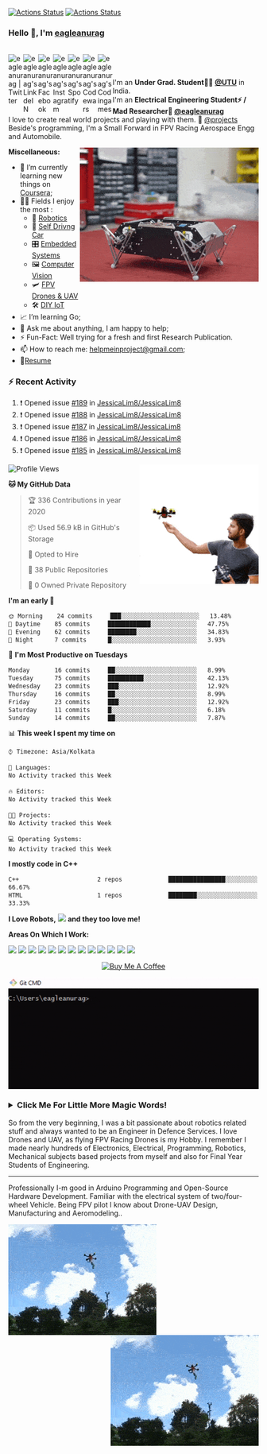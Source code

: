[![Actions Status](https://github.com/eagleanurag/eagleanurag/workflows/wakatime-stats/badge.svg)]()
[![Actions Status](https://github.com/eagleanurag/eagleanurag/workflows/update-gh-activity/badge.svg)]()

### Hello 👋, I'm [eagleanurag](https://eagleanurag.github.io) 


<br/>
<a href="https://twitter.com/eagleanurag" target="_blank">
  <img align="left" alt="eagleanurag | Twitter" width="30px" src="https://image.flaticon.com/icons/svg/2111/2111703.svg" />
</a>
<a href="https://www.linkedin.com/in/eagleanurag" target="_blank">
  <img align="left" alt="eagleanurag's LinkdeIN" width="30px" src="https://image.flaticon.com/icons/svg/2111/2111465.svg" />
</a>
<a href="https://www.facebook.com/eagleanurag" target="_blank">
  <img align="left" alt="eagleanurag's Facebook" width="30px" src="https://image.flaticon.com/icons/svg/2111/2111342.svg" />
</a>
<a href="https://www.instagram.com/eagleanurag" target="_blank">
  <img align="left" alt="eagleanurag's Instagram" width="30px" src="https://image.flaticon.com/icons/svg/2111/2111421.svg" />
</a>
<a href="https://open.spotify.com/user/11147618695?si=zZFn6uAGRLyoU02lsG50GA" target="_blank">
  <img align="left" alt="eagleanurag's Spotify" width="30px" src="https://image.flaticon.com/icons/svg/2111/2111627.svg" />
</a>
<a href="https://www.codewars.com/users/eagleanurag" target="_blank">
  <img align="left" alt="eagleanurag's Codewars" width="30px" src="https://image.flaticon.com/icons/svg/993/993515.svg" />
</a>
<a href="https://www.codingame.com/profile/452b06c872f9773a58e7abff97b738a98661992" target="_blank">
  <img align="left" alt="eagleanurag's Codingames" width="30px" src="https://image.flaticon.com/icons/svg/2010/2010522.svg" />
</a> <br /> <br />

I'm an **Under Grad. Student👨‍🎓 [@UTU](https://uktech.ac.in/)** in India. <br />
I'm an **Electrical Engineering Student⚡ / Mad Researcher🤿 [@eagleanurag](https://www.eagleanurag.blogspot.com)**  <br />
I love to create real world projects and playing with them.  📢 [@projects](https://instagram.com/eagleanurag)  <br />
Beside's programming, I'm a Small Forward in FPV Racing Aerospace Engg and Automobile. <br />


</a>
<a href="https://eagleanurag.blogspot.com/" target="_blank">
  <img align="right" alt="GIF" src="https://raw.githubusercontent.com/eagleanurag/eagleanurag/master/img/doggo%20jumps.gif" />
</a>

  
**Miscellaneous:**

- 📖 I’m currently learning new things on [Coursera](https://www.coursera.org);
- 🤹🏽 Fields I enjoy the most :
  - 🤖 [Robotics](https://coursera.org/share/a237c8f82d157c1a3c5cd601e1da855f) 
  - 🚜 [Self Drivng Car](https://coursera.org/share/402fe3487673e5484084007a7bb66602)
  - 🎛  [Embedded Systems](https://coursera.org/share/d6b710bd5043dc3297f2f40473d0d4e1)
  - 🖼 [Computer Vision](https://coursera.org/share/60f858b3923d6089999b77303599f758)
  - 🛩️ [FPV Drones & UAV]()
  - 🛠 [DIY IoT](https://coursera.org/share/6db505a2616af40dca190c56600b7e13)
- 📈 I’m learning Go;
- 💬 Ask me about anything, I am happy to help;
- ⚡️ Fun-Fact: Well trying for a fresh and first Research Publication.
- 📫 How to reach me: <helpmeinproject@gmail.com>;
- 📝[Resume](https://github.com/eagleanurag/eagleanurag.github.io/raw/master/res/resume_jan20_eng.pdf)

 

### :zap: Recent Activity

<!--START_SECTION:activity-->
1. ❗️ Opened issue [#189](https://github.com//JessicaLim8/JessicaLim8/issues/189) in [JessicaLim8/JessicaLim8](https://github.com//JessicaLim8/JessicaLim8)
2. ❗️ Opened issue [#188](https://github.com//JessicaLim8/JessicaLim8/issues/188) in [JessicaLim8/JessicaLim8](https://github.com//JessicaLim8/JessicaLim8)
3. ❗️ Opened issue [#187](https://github.com//JessicaLim8/JessicaLim8/issues/187) in [JessicaLim8/JessicaLim8](https://github.com//JessicaLim8/JessicaLim8)
4. ❗️ Opened issue [#186](https://github.com//JessicaLim8/JessicaLim8/issues/186) in [JessicaLim8/JessicaLim8](https://github.com//JessicaLim8/JessicaLim8)
5. ❗️ Opened issue [#185](https://github.com//JessicaLim8/JessicaLim8/issues/185) in [JessicaLim8/JessicaLim8](https://github.com//JessicaLim8/JessicaLim8)
<!--END_SECTION:activity-->

</a>
<a href="https://coursera.org/share/161ae3ce943f2ef62458cb811910ff07" target="_blank">
  <img align="right" alt="GIF" src="https://raw.githubusercontent.com/eagleanurag/eagleanurag/master/img/metyro.gif" />
</a>

<!--START_SECTION:waka-->
![Profile Views](http://img.shields.io/badge/Profile%20Views-570-blue)

**🐱 My GitHub Data** 

> 🏆 336 Contributions in year 2020
 > 
> 📦 Used 56.9 kB in GitHub's Storage 
 > 
> 💼 Opted to Hire
 > 
> 📜 38 Public Repositories 
 > 
> 🔑 0 Owned Private Repository 
 > 
**I'm an early 🐤** 

```text
🌞 Morning    24 commits     ███░░░░░░░░░░░░░░░░░░░░░░   13.48% 
🌆 Daytime    85 commits     ████████████░░░░░░░░░░░░░   47.75% 
🌃 Evening    62 commits     ████████░░░░░░░░░░░░░░░░░   34.83% 
🌙 Night      7 commits      █░░░░░░░░░░░░░░░░░░░░░░░░   3.93%

```
📅 **I'm Most Productive on Tuesdays** 

```text
Monday       16 commits     ██░░░░░░░░░░░░░░░░░░░░░░░   8.99% 
Tuesday      75 commits     ██████████░░░░░░░░░░░░░░░   42.13% 
Wednesday    23 commits     ███░░░░░░░░░░░░░░░░░░░░░░   12.92% 
Thursday     16 commits     ██░░░░░░░░░░░░░░░░░░░░░░░   8.99% 
Friday       23 commits     ███░░░░░░░░░░░░░░░░░░░░░░   12.92% 
Saturday     11 commits     █░░░░░░░░░░░░░░░░░░░░░░░░   6.18% 
Sunday       14 commits     ██░░░░░░░░░░░░░░░░░░░░░░░   7.87%

```


📊 **This week I spent my time on** 

```text
⌚︎ Timezone: Asia/Kolkata

💬 Languages: 
No Activity tracked this Week

🔥 Editors: 
No Activity tracked this Week

🐱‍💻 Projects: 
No Activity tracked this Week

💻 Operating Systems: 
No Activity tracked this Week

```

**I mostly code in C++** 

```text
C++                      2 repos             ████████████████░░░░░░░░░   66.67% 
HTML                     1 repos             ████████░░░░░░░░░░░░░░░░░   33.33%

```



<!--END_SECTION:waka-->





**I Love Robots,** <code><img height="35" src="https://image.flaticon.com/icons/png/512/35/35486.png"></code> **and they too love me!**


**Areas On Which I Work:**  

<code><img height="50" src="https://image.flaticon.com/icons/svg/1596/1596639.svg"></code>
<code><img height="50" src="https://image.flaticon.com/icons/svg/944/944179.svg"></code>
<code><img height="50" src="https://image.flaticon.com/icons/svg/2942/2942156.svg"></code>
<code><img height="50" src="https://image.flaticon.com/icons/svg/2235/2235061.svg"></code>
<code><img height="50" src="https://image.flaticon.com/icons/svg/3003/3003696.svg"></code>
<code><img height="50" src="https://image.flaticon.com/icons/svg/2885/2885535.svg"></code>
<code><img height="50" src="https://image.flaticon.com/icons/svg/3056/3056301.svg"></code>
<code><img height="50" src="https://image.flaticon.com/icons/svg/1680/1680899.svg"></code>
<code><img height="50" src="https://image.flaticon.com/icons/svg/3118/3118399.svg"></code>
<code><img height="50" src="https://cdn.icon-icons.com/icons2/1508/PNG/512/matlab_104289.png"></code>
<code><img height="50" src="https://image.flaticon.com/icons/svg/1628/1628182.svg"></code>
<code><img height="50" src="https://image.flaticon.com/icons/png/512/2085/2085061.png"></code>
<code><img height="50" src="https://image.flaticon.com/icons/svg/2535/2535543.svg"></code>
  

<p align="center">
<a href="https://www.buymeacoffee.com/eagleanurag" target="_blank"><img src="https://cdn.buymeacoffee.com/buttons/default-red.png" alt="Buy Me A Coffee" height="40" width="170" ></a>
</p>


  <img align="center" alt="GIF" src="https://raw.githubusercontent.com/eagleanurag/eagleanurag/master/img/eaglecmd.gif" />



### <details><summary>Click Me For Little More Magic Words!</summary>

  So from the very beginning, I was a bit passionate about robotics related stuff 
  and always wanted to be an Engineer in Defence Services. I love Drones and UAV, 
  as flying FPV Racing Drones is my Hobby. I remember I made nearly hundreds of 
  Electronics, Electrical, Programming, Robotics, Mechanical subjects based projects
  from myself and also for Final Year Students of Engineering. 

  -----

  Professionally I-m good in Arduino Programming and Open-Source Hardware Development. 
  Familiar with the electrical system of two/four-wheel Vehicle. Being FPV pilot I know
  about Drone-UAV Design, Manufacturing and Aeromodeling.. 


<img align="left" alt="GIF" src="https://raw.githubusercontent.com/eagleanurag/eagleanurag/master/img/ind.gif" />

<img align="right" alt="GIF" src="https://raw.githubusercontent.com/eagleanurag/eagleanurag/master/img/ind.gif" />
</details>
